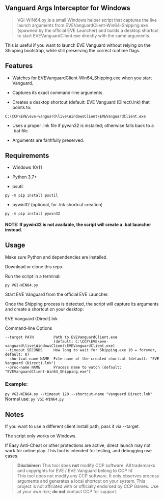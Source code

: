 ## Vanguard Args Interceptor for Windows

>  VGI-WIN64.py is a small Windows helper script that captures the live launch arguments from
> EVEVanguardClient-Win64-Shipping.exe (spawned by the official EVE Launcher) 
> and builds a desktop shortcut to start EVEVanguardClient.exe directly with the same arguments.

This is useful if you want to launch EVE Vanguard without relying on the Shipping bootstrap, while still preserving the correct runtime flags.

## Features

- Watches for EVEVanguardClient-Win64_Shipping.exe when you start Vanguard.

- Captures its exact command-line arguments.

- Creates a desktop shortcut (default: EVE Vanguard (Direct).lnk) that points to:
```
C:\CCP\EVE\eve-vanguard\live\WindowsClient\EVEVanguardClient.exe
```

- Uses a proper .lnk file if pywin32 is installed; otherwise falls back to a .bat file.

- Arguments are faithfully preserved.

## Requirements

- Windows 10/11

- Python 3.7+

- psutil
```
py -m pip install psutil
```

- pywin32
 (optional, for .lnk shortcut creation)
```
py -m pip install pywin32
```

#### NOTE: If pywin32 is not available, the script will create a .bat launcher instead.

## Usage

Make sure Python and dependencies are installed.

Download or clone this repo.

Run the script in a terminal:
```
py VGI-WIN64.py
```

Start EVE Vanguard from the official EVE Launcher.

Once the Shipping process is detected, the script will capture its arguments and create a shortcut on your desktop:

EVE Vanguard (Direct).lnk

Command-line Options
```
--target PATH         Path to EVEVanguardClient.exe 
                      (default: C:\CCP\EVE\eve-vanguard\live\WindowsClient\EVEVanguardClient.exe)
--timeout SECONDS     How long to wait for Shipping.exe (0 = forever, default: 0)
--shortcut-name NAME  File name of the created shortcut (default: "EVE Vanguard (Direct).lnk")
--proc-name NAME      Process name to watch (default: "EVEVanguardClient-Win64_Shipping.exe")
```

### Example:
`
py VGI-WIN64.py --timeout 120 --shortcut-name "Vanguard Direct.lnk"
`
Normal use:
`
py VGI-WIN64.py
`
## Notes

If you want to use a different client install path, pass it via --target.

The script only works on Windows.

If Easy Anti-Cheat or other protections are active, direct launch may not work for online play. This tool is intended for testing, and debugging use cases.


> **Disclaimer:** This tool does **not** modify CCP software. All trademarks and copyrights for EVE / EVE Vanguard belong to CCP hf.  
> This tool does not modify any CCP software. It only observes process arguments and generates a local shortcut on your system.
> This project is not affiliated with or officially endorsed by CCP Games. Use at your own risk; **do not** contact CCP for support.

